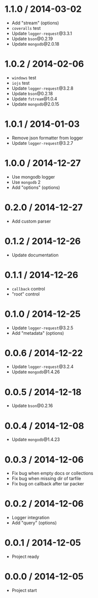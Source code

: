 1.1.0 / 2014-03-02
==================

  * Add "stream" (options)
  * `coveralls` test
  * Update `logger-request`@3.3.1
  * Update `bson`@0.2.19
  * Update `mongodb`@2.0.18

1.0.2 / 2014-02-06
==================

  * `windows` test
  * `iojs` test
  * Update `logger-request`@3.2.8
  * Update `bson`@0.2.18
  * Update `fstream`@1.0.4
  * Update `mongodb`@2.0.15

1.0.1 / 2014-01-03
==================

  * Remove json formatter from logger
  * Update `logger-request`@3.2.7

1.0.0 / 2014-12-27
==================

  * Use mongodb logger
  * Use `mongodb` 2
  * Add "options" (options)

0.2.0 / 2014-12-27
==================

  * Add custom parser

0.1.2 / 2014-12-26
==================

  * Update documentation

0.1.1 / 2014-12-26
==================

  * `callback` control
  * "root" control

0.1.0 / 2014-12-25
==================

  * Update `logger-request`@3.2.5
  * Add "metadata" (options)

0.0.6 / 2014-12-22
==================

  * Update `logger-request`@3.2.4
  * Update `mongodb`@1.4.26

0.0.5 / 2014-12-18
==================

  * Update `bson`@0.2.16

0.0.4 / 2014-12-08
==================

  * Update `mongodb`@1.4.23

0.0.3 / 2014-12-06
==================

  * Fix bug when empty docs or collections
  * Fix bug when missing dir of tarfile
  * Fix bug on callback after tar packer

0.0.2 / 2014-12-06
==================

  * Logger integration
  * Add "query" (options)

0.0.1 / 2014-12-05
==================

  * Project ready

0.0.0 / 2014-12-05
==================

  * Project start
